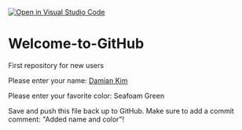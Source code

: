 [![Open in Visual Studio Code](https://classroom.github.com/assets/open-in-vscode-f059dc9a6f8d3a56e377f745f24479a46679e63a5d9fe6f495e02850cd0d8118.svg)](https://classroom.github.com/online_ide?assignment_repo_id=6786923&assignment_repo_type=AssignmentRepo)
# Welcome-to-GitHub
First repository for new users

Please enter your name: [Damian Kim](https://damiankim.com)

Please enter your favorite color: Seafoam Green

Save and push this file back up to GitHub. 
Make sure to add a commit comment: "Added name and color"!

